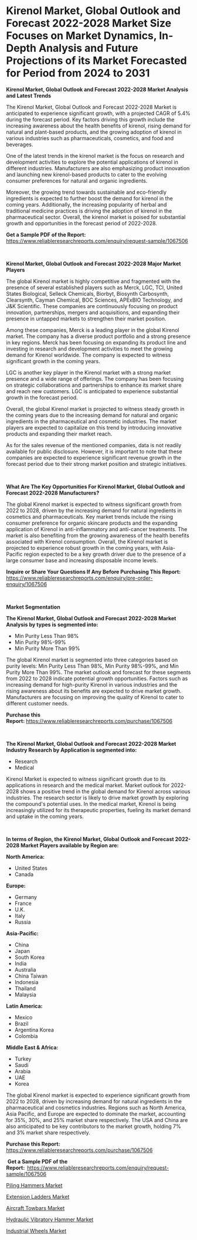 <p><h1>Kirenol Market, Global Outlook and Forecast 2022-2028 Market Size Focuses on Market Dynamics, In-Depth Analysis and Future Projections of its Market Forecasted for Period from 2024 to 2031</h1></p><p><strong>Kirenol Market, Global Outlook and Forecast 2022-2028 Market Analysis and Latest Trends</strong></p>
<p><p>The Kirenol Market, Global Outlook and Forecast 2022-2028 Market is anticipated to experience significant growth, with a projected CAGR of 5.4% during the forecast period. Key factors driving this growth include the increasing awareness about the health benefits of kirenol, rising demand for natural and plant-based products, and the growing adoption of kirenol in various industries such as pharmaceuticals, cosmetics, and food and beverages.</p><p>One of the latest trends in the kirenol market is the focus on research and development activities to explore the potential applications of kirenol in different industries. Manufacturers are also emphasizing product innovation and launching new kirenol-based products to cater to the evolving consumer preferences for natural and organic ingredients.</p><p>Moreover, the growing trend towards sustainable and eco-friendly ingredients is expected to further boost the demand for kirenol in the coming years. Additionally, the increasing popularity of herbal and traditional medicine practices is driving the adoption of kirenol in the pharmaceutical sector. Overall, the kirenol market is poised for substantial growth and opportunities in the forecast period of 2022-2028.</p></p>
<p><strong>Get a Sample PDF of the Report:&nbsp;</strong> <a href="https://www.reliableresearchreports.com/enquiry/request-sample/1067506">https://www.reliableresearchreports.com/enquiry/request-sample/1067506</a></p>
<p>&nbsp;</p>
<p><strong>Kirenol Market, Global Outlook and Forecast 2022-2028 Major Market Players</strong></p>
<p><p>The global Kirenol market is highly competitive and fragmented with the presence of several established players such as Merck, LGC, TCI, United States Biological, Selleck Chemicals, Biorbyt, Biosynth Carbosynth, Clearsynth, Cayman Chemical, BOC Sciences, APExBIO Technology, and J&K Scientific. These companies are continuously focusing on product innovation, partnerships, mergers and acquisitions, and expanding their presence in untapped markets to strengthen their market position.</p><p>Among these companies, Merck is a leading player in the global Kirenol market. The company has a diverse product portfolio and a strong presence in key regions. Merck has been focusing on expanding its product line and investing in research and development activities to meet the growing demand for Kirenol worldwide. The company is expected to witness significant growth in the coming years.</p><p>LGC is another key player in the Kirenol market with a strong market presence and a wide range of offerings. The company has been focusing on strategic collaborations and partnerships to enhance its market share and reach new customers. LGC is anticipated to experience substantial growth in the forecast period.</p><p>Overall, the global Kirenol market is projected to witness steady growth in the coming years due to the increasing demand for natural and organic ingredients in the pharmaceutical and cosmetic industries. The market players are expected to capitalize on this trend by introducing innovative products and expanding their market reach.</p><p>As for the sales revenue of the mentioned companies, data is not readily available for public disclosure. However, it is important to note that these companies are expected to experience significant revenue growth in the forecast period due to their strong market position and strategic initiatives.</p></p>
<p>&nbsp;</p>
<p><strong>What Are The Key Opportunities For Kirenol Market, Global Outlook and Forecast 2022-2028 Manufacturers?</strong></p>
<p><p>The global Kirenol market is expected to witness significant growth from 2022 to 2028, driven by the increasing demand for natural ingredients in cosmetics and pharmaceuticals. Key market trends include the rising consumer preference for organic skincare products and the expanding application of Kirenol in anti-inflammatory and anti-cancer treatments. The market is also benefiting from the growing awareness of the health benefits associated with Kirenol consumption. Overall, the Kirenol market is projected to experience robust growth in the coming years, with Asia-Pacific region expected to be a key growth driver due to the presence of a large consumer base and increasing disposable income levels.</p></p>
<p><strong>Inquire or Share Your Questions If Any Before Purchasing This Report:</strong> <a href="https://www.reliableresearchreports.com/enquiry/pre-order-enquiry/1067506">https://www.reliableresearchreports.com/enquiry/pre-order-enquiry/1067506</a></p>
<p>&nbsp;</p>
<p><strong>Market Segmentation</strong></p>
<p><strong>The Kirenol Market, Global Outlook and Forecast 2022-2028 Market Analysis by types is segmented into:</strong></p>
<p><ul><li>Min Purity Less Than 98%</li><li>Min Purity 98%-99%</li><li>Min Purity More Than 99%</li></ul></p>
<p><p>The global Kirenol market is segmented into three categories based on purity levels: Min Purity Less Than 98%, Min Purity 98%-99%, and Min Purity More Than 99%. The market outlook and forecast for these segments from 2022 to 2028 indicate potential growth opportunities. Factors such as increasing demand for high-purity Kirenol in various industries and the rising awareness about its benefits are expected to drive market growth. Manufacturers are focusing on improving the quality of Kirenol to cater to different customer needs.</p></p>
<p><strong>Purchase this Report:&nbsp;</strong><a href="https://www.reliableresearchreports.com/purchase/1067506">https://www.reliableresearchreports.com/purchase/1067506</a></p>
<p>&nbsp;</p>
<p><strong>The Kirenol Market, Global Outlook and Forecast 2022-2028 Market Industry Research by Application is segmented into:</strong></p>
<p><ul><li>Research</li><li>Medical</li></ul></p>
<p><p>Kirenol Market is expected to witness significant growth due to its applications in research and the medical market. Market outlook for 2022-2028 shows a positive trend in the global demand for Kirenol across various industries. The research sector is likely to drive market growth by exploring the compound's potential uses. In the medical market, Kirenol is being increasingly utilized for its therapeutic properties, fueling its market demand and uptake in the coming years.</p></p>
<p>&nbsp;</p>
<p><strong>In terms of Region, the Kirenol Market, Global Outlook and Forecast 2022-2028 Market Players available by Region are:</strong></p>
<p>
    <p> <strong> North America: </strong>
        <ul>
            <li>United States</li>
            <li>Canada</li>
        </ul>
        </p> 
    <p> <strong> Europe: </strong>
        <ul>
            <li>Germany</li>
            <li>France</li>
            <li>U.K.</li>
            <li>Italy</li>
            <li>Russia</li>
        </ul>
        </p> 
    <p> <strong> Asia-Pacific: </strong>
        <ul>
            <li>China</li>
            <li>Japan</li>
            <li>South Korea</li>
            <li>India</li>
            <li>Australia</li>
            <li>China Taiwan</li>
            <li>Indonesia</li>
            <li>Thailand</li>
            <li>Malaysia</li>
        </ul>
        </p> 
    <p> <strong> Latin America: </strong>
        <ul>
            <li>Mexico</li>
            <li>Brazil</li>
            <li>Argentina Korea</li>
            <li>Colombia</li>
        </ul>
        </p> 
    <p> <strong> Middle East & Africa: </strong>
        <ul>
            <li>Turkey</li>
            <li>Saudi</li>
            <li>Arabia</li>
            <li>UAE</li>
            <li>Korea</li>
        </ul>
    </p>
    </p>
<p><p>The global Kirenol market is expected to experience significant growth from 2022 to 2028, driven by increasing demand for natural ingredients in the pharmaceutical and cosmetics industries. Regions such as North America, Asia Pacific, and Europe are expected to dominate the market, accounting for 35%, 30%, and 25% market share respectively. The USA and China are also anticipated to be key contributors to the market growth, holding 7% and 3% market share respectively.</p></p>
<p><strong>Purchase this Report: </strong><a href="https://www.reliableresearchreports.com/purchase/1067506">https://www.reliableresearchreports.com/purchase/1067506</a></p>
<p>&nbsp;<strong>Get a Sample PDF of the Report:&nbsp;&nbsp;</strong><a href="https://www.reliableresearchreports.com/enquiry/request-sample/1067506">https://www.reliableresearchreports.com/enquiry/request-sample/1067506</a></p>
<p><strong></strong></p>
<p><p><a href="https://medium.com/@harrymcgrath965/piling-hammers-market-size-reveals-the-best-marketing-channels-in-global-industry-78771a6e7c2e">Piling Hammers Market</a></p><p><a href="https://medium.com/@harrymcgrath965/extension-ladders-market-research-report-its-history-and-forecast-2024-to-2031-cd28529c00ba">Extension Ladders Market</a></p><p><a href="https://medium.com/@harrymcgrath965/aircraft-towbars-market-trends-and-market-analysis-forecasted-for-period-2024-2031-57fd0676b139">Aircraft Towbars Market</a></p><p><a href="https://medium.com/p/7786812a1015/edit">Hydraulic Vibratory Hammer Market</a></p><p><a href="https://medium.com/@harrymcgrath965/industrial-wheels-market-share-evolution-and-market-growth-trends-2024-2031-de3e77b86f95">Industrial Wheels Market</a></p></p>